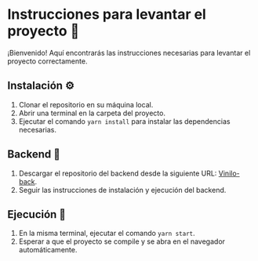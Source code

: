 
# Instrucciones para levantar el proyecto 🚀

¡Bienvenido! Aquí encontrarás las instrucciones necesarias para levantar el proyecto correctamente.

## Instalación ⚙️
1. Clonar el repositorio en su máquina local.
2. Abrir una terminal en la carpeta del proyecto.
3. Ejecutar el comando `yarn install` para instalar las dependencias necesarias.

## Backend 🚀
1. Descargar el repositorio del backend desde la siguiente URL: [Vinilo-back](https://github.com/GabrielaBNavarro/Vinilo-back).
2. Seguir las instrucciones de instalación y ejecución del backend.

## Ejecución 🏃
1. En la misma terminal, ejecutar el comando `yarn start`.
2. Esperar a que el proyecto se compile y se abra en el navegador automáticamente.
